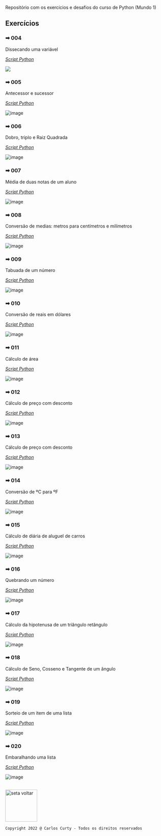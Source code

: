<!--# Curso de Python [![image](https://user-images.githubusercontent.com/68711113/165764028-9d60f899-2323-439a-bc27-e492e6978bf3.png)](https://www.cursoemvideo.com/)-->

Repositório com os exercícios e desafios do curso de Python (Mundo 1)

## Exercícios

### ➡ 004
Dissecando uma variável

*<a href="https://github.com/carloscurty/CursoemVideo-Python-Mundo1/blob/master/ex004.py">Script Python</a>*

<p><img src="https://user-images.githubusercontent.com/68711113/165763293-30fa2483-5dfb-4d0b-934a-e5beccbc16c5.png"></p>

### ➡ 005
Antecessor e sucessor

*<a href="https://github.com/carloscurty/CursoemVideo-Python-Mundo1/blob/master/ex005.py">Script Python</a>*

![image](https://user-images.githubusercontent.com/68711113/165765664-cfb1d42f-6bdd-4dc7-9bfb-43b6a1ee5e41.png)

### ➡ 006
Dobro, triplo e Raiz Quadrada 

*<a href="https://github.com/carloscurty/CursoemVideo-Python-Mundo1/blob/master/ex006.py">Script Python</a>*

![image](https://user-images.githubusercontent.com/68711113/165766378-1ceb8ab2-eabd-40ca-a15d-3cf60e612c36.png)

### ➡ 007
Média de duas notas de um aluno 

*<a href="https://github.com/carloscurty/CursoemVideo-Python-Mundo1/blob/master/ex007.py">Script Python</a>*

![image](https://user-images.githubusercontent.com/68711113/165958370-e9c76eff-d19e-49c0-8c0e-8a1b67d795d2.png)

### ➡ 008
Conversão de medias: metros para centímetros e milímetros

*<a href="https://github.com/carloscurty/CursoemVideo-Python-Mundo1/blob/master/ex008.py">Script Python</a>*

![image](https://user-images.githubusercontent.com/68711113/165958496-f97ddf14-2feb-4e28-908e-0bffd1117283.png)

### ➡ 009
Tabuada de um número

*<a href="https://github.com/carloscurty/CursoemVideo-Python-Mundo1/blob/master/ex009.py">Script Python</a>*

![image](https://user-images.githubusercontent.com/68711113/165959193-6ebb5a2c-c086-45ef-bc48-f6ea81285b28.png)

### ➡ 010
Conversão de reais em dólares

*<a href="https://github.com/carloscurty/CursoemVideo-Python-Mundo1/blob/master/ex010.py">Script Python</a>*

![image](https://user-images.githubusercontent.com/68711113/166233729-5befdaeb-3c22-4568-b0e8-392ea52ec424.png)

### ➡ 011
Cálculo de área

*<a href="https://github.com/carloscurty/CursoemVideo-Python-Mundo1/blob/master/ex011.py">Script Python</a>*

![image](https://user-images.githubusercontent.com/68711113/166234735-5963cd08-72b6-418c-ad69-6f177dbb64ed.png)

### ➡ 012
Cálculo de preço com desconto

*<a href="https://github.com/carloscurty/CursoemVideo-Python-Mundo1/blob/master/ex012.py">Script Python</a>*

![image](https://user-images.githubusercontent.com/68711113/166235329-3b7d175e-1320-4d27-8c26-7bac4d2ba14f.png)

### ➡ 013
Cálculo de preço com desconto

*<a href="https://github.com/carloscurty/CursoemVideo-Python-Mundo1/blob/master/ex013.py">Script Python</a>*

![image](https://user-images.githubusercontent.com/68711113/166235839-0064596c-2341-4e67-8aba-143467d71aa0.png)

### ➡ 014
Conversão de ºC para ºF

*<a href="https://github.com/carloscurty/CursoemVideo-Python-Mundo1/blob/master/ex014.py">Script Python</a>*

![image](https://user-images.githubusercontent.com/68711113/166237126-7c106170-33f8-4a69-af61-dc2e9f91bf2a.png)

### ➡ 015
Cálculo de diária de aluguel de carros

*<a href="https://github.com/carloscurty/CursoemVideo-Python-Mundo1/blob/master/ex015.py">Script Python</a>*

![image](https://user-images.githubusercontent.com/68711113/166240251-b6cc4972-ab18-4f3c-b979-817f7708a7db.png)

### ➡ 016
Quebrando um número

*<a href="https://github.com/carloscurty/CursoemVideo-Python-Mundo1/blob/master/ex016.py">Script Python</a>*

![image](https://user-images.githubusercontent.com/68711113/167225067-3eab2881-5412-4a42-9b3d-d6185793d6bc.png)

### ➡ 017
Cálculo da hipotenusa de um triângulo retângulo

*<a href="https://github.com/carloscurty/CursoemVideo-Python-Mundo1/blob/master/ex017.py">Script Python</a>*

![image](https://user-images.githubusercontent.com/68711113/167275071-da9a023e-f463-44cc-b990-6858cc4ceb23.png)

### ➡ 018
Cálculo de Seno, Cosseno e Tangente de um ângulo

*<a href="https://github.com/carloscurty/CursoemVideo-Python-Mundo1/blob/master/ex018.py">Script Python</a>*

![image](https://user-images.githubusercontent.com/68711113/167275415-208d1493-f9c4-48b9-8274-c6eea5eaa7f7.png)

### ➡ 019
Sorteio de um item de uma lista

*<a href="https://github.com/carloscurty/CursoemVideo-Python-Mundo1/blob/master/ex019.py">Script Python</a>*

![image](https://user-images.githubusercontent.com/68711113/167276126-2e2f3a06-2d55-4958-aa68-53a9f65f64ea.png)

### ➡ 020
Embaralhando uma lista

*<a href="https://github.com/carloscurty/CursoemVideo-Python-Mundo1/blob/master/ex020.py">Script Python</a>*

![image](https://user-images.githubusercontent.com/68711113/167276505-e677d28a-e0dc-4b44-b8b9-e3c7468a06b4.png)


<br>
<a href="https://carloscurty.github.io"><img src="https://user-images.githubusercontent.com/68711113/167276811-1c392ec2-39c6-4c98-9de7-fc59d6237ec7.png" alt="seta voltar" width="100"/></a>


~~~
Copyright 2022 @ Carlos Curty - Todos os direitos reservados
~~~
